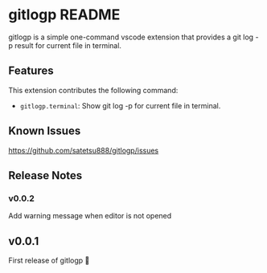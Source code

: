 # gitlogp README

gitlogp is a simple one-command vscode extension that provides a git log -p result for current file in terminal.

## Features

This extension contributes the following command:

- `gitlogp.terminal`: Show git log -p for current file in terminal.

## Known Issues

<https://github.com/satetsu888/gitlogp/issues>

## Release Notes

### v0.0.2

Add warning message when editor is not opened

## v0.0.1

First release of gitlogp :tada:
